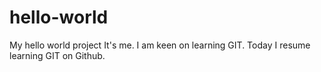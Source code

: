 # hello-world
My hello world project
It's me. I am keen on learning GIT.
Today I resume learning GIT on Github.
